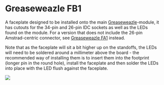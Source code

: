 # Greaseweazle FB1
A faceplate designed to be installed onto the main [Greaseweazle](https://github.com/tebl/Amiga-DrawBridge/tree/main/Greaseweazle)-module, it has cutouts for the 34-pin and 26-pin IDC sockets as well as the LEDs found on the module. For a version that does not include the 26-pin Amstrad-centric connector, see [Greaseweazle FA1](https://github.com/tebl/Amiga-DrawBridge/tree/main/faceplates/Greaseweazle%20FA1) instead.

Note that as the faceplate will sit a bit higher up on the standoffs, the LEDs will need to be soldered around a millimeter above the board - the recommended way of installing them is to insert them into the footprint (longer pin in the round hole), install the faceplate and then solder the LEDs into place with the LED flush against the faceplate.

![](https://github.com/tebl/Amiga-DrawBridge/raw/main/gallery/2021-11-18%2019.51.16.jpg)